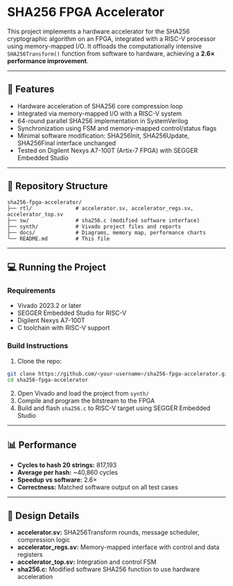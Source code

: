 
# SHA256 FPGA Accelerator

This project implements a hardware accelerator for the SHA256 cryptographic algorithm on an FPGA, integrated with a RISC-V processor using memory-mapped I/O. It offloads the computationally intensive `SHA256Transform()` function from software to hardware, achieving a **2.6× performance improvement**.

---

## 🚀 Features

- Hardware acceleration of SHA256 core compression loop
- Integrated via memory-mapped I/O with a RISC-V system
- 64-round parallel SHA256 implementation in SystemVerilog
- Synchronization using FSM and memory-mapped control/status flags
- Minimal software modification: SHA256Init, SHA256Update, SHA256Final interface unchanged
- Tested on Digilent Nexys A7-100T (Artix-7 FPGA) with SEGGER Embedded Studio

---

## 📁 Repository Structure

```
sha256-fpga-accelerator/
├── rtl/              # accelerator.sv, accelerator_regs.sv, accelerator_top.sv
├── sw/               # sha256.c (modified software interface)
├── synth/            # Vivado project files and reports
├── docs/             # Diagrams, memory map, performance charts
└── README.md         # This file
```

---

## 💻 Running the Project

### Requirements

- Vivado 2023.2 or later
- SEGGER Embedded Studio for RISC-V
- Digilent Nexys A7-100T
- C toolchain with RISC-V support

### Build Instructions

1. Clone the repo:
```bash
git clone https://github.com/<your-username>/sha256-fpga-accelerator.git
cd sha256-fpga-accelerator
```

2. Open Vivado and load the project from `synth/`
3. Compile and program the bitstream to the FPGA
4. Build and flash `sha256.c` to RISC-V target using SEGGER Embedded Studio

---

## 📊 Performance

- **Cycles to hash 20 strings:** 817,193
- **Average per hash:** ~40,860 cycles
- **Speedup vs software:** 2.6×
- **Correctness:** Matched software output on all test cases

---

## 📐 Design Details

- **accelerator.sv:** SHA256Transform rounds, message scheduler, compression logic
- **accelerator_regs.sv:** Memory-mapped interface with control and data registers
- **accelerator_top.sv:** Integration and control FSM
- **sha256.c:** Modified software SHA256 function to use hardware acceleration
